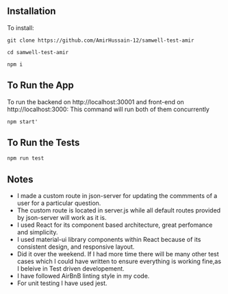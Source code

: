 
## Installation

To install:

    git clone https://github.com/AmirHussain-12/samwell-test-amir

    cd samwell-test-amir

    npm i
##  To Run the App
To run the backend on http://localhost:30001 and front-end on http://localhost:3000: This command will run both of them concurrently

    npm start'

##  To Run the Tests

    npm run test

## Notes
- I made a custom route in json-server for updating the commments of a user for a particular question.
- The custom route is located in server.js while all default routes provided by json-server will work as it is.
- I used React for its component based architecture, great perfomance and simplicity.
- I used material-ui library components within React because of its consistent design, and responsive layout.
- Did it over the weekend. If I had more time there will be many other test cases which I could have written to ensure everything is working fine,as I beleive in Test driven developement.
- I have followed AirBnB linting style in my code.
- For unit testing I have used jest.    
